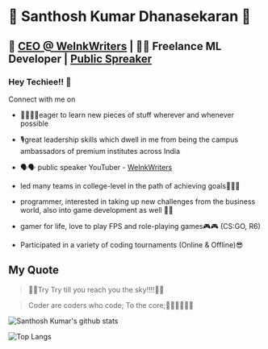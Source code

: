 # 🤖 Santhosh Kumar Dhanasekaran  🤖
##  🕺 [CEO @ WeInkWriters](https://weinkwriters.com)   |   👨‍💻 Freelance ML Developer | [Public Spreaker](https://www.youtube.com/watch?v=MFH4U2yGUcM)

### Hey Techiee!! 👋

Connect with me on

<!-- Add the images of social accounts-->

* 🤹‍♂️🤹‍♂️eager to learn new pieces of stuff wherever and whenever possible

* 🎙great leadership skills which dwell in me from being the campus ambassadors of premium institutes across India

* 🗣🗣 public speaker YouTuber - [WeInkWriters](https://www.youtube.com/channel/UCyJBMhkN3MlHHWWZrDDtXPQ) 

* led many teams in college-level in the path of achieving goals👊👊🤜

* programmer, interested in taking up new challenges from the business world, also into game development as well 🐱‍🏍

* gamer for life, love to play FPS and role-playing games🎮🎮 (CS:GO, R6)

* Participated in a variety of coding tournaments (Online & Offline)😎

## My Quote

> 🌌🌌Try Try till you reach you the sky!!!!🙌🙌

> Coder are coders who code; To the core;👨‍💻👨‍💻👨‍💻 


![Santhosh Kumar's github stats](https://github-readme-stats.vercel.app/api?username=Santhoshkumard11&hide=["issues"]&show_icons=true&bg_color=blue)


![Top Langs](https://github-readme-stats.vercel.app/api/top-langs/?username=Santhoshkumard11&layout=compact)


<!--
**Santhoshkumard11/Santhoshkumard11** is a ✨ _special_ ✨ repository because its `README.md` (this file) appears on your GitHub profile.

Here are some ideas to get you started:

- 🔭 I’m currently working on ...
- 🌱 I’m currently learning ...
- 👯 I’m looking to collaborate on ...
- 🤔 I’m looking for help with ...
- 💬 Ask me about ...
- 📫 How to reach me: ...
- 😄 Pronouns: ...
- ⚡ Fun fact: ...
-->
